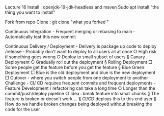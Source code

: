 Lecture 16
Install : openjdk-19-jdk-headless and maven 
Sudo apt install "the thing you want to install" 

Fork from repo 
Clone : git clone "what you forked " 


Continuous Integration 
	- Frequent merging or rebasing to main 
	- Automatically test this new commit 

Continuous Delivery / Deployment 
	- Delivery is package up code to deploy /release 
	- Probably don't want to deploy to all users all at once 
		○ High risk if something goes wrong 
		○ Deploy to small subset of users 
			§ Canary Deployment 
		○ Gradually roll out the deployment 
			§ Rolling Deployment
				□ Some people get the feature before you get the feature 
			§ Blue Green Deployment 
				□ Blue is the old deployment and blue is the new deployment 
				□ Cutover - where you switch people from one deployment to another 
Challenge - CI/ CD requires frequent commits and frequent deployments
	- Feature Development / refactoring can take a long time 
		○ Longer than the commit/push/deploy pipeline 
		○ Idea : break feature into small chunks 
			§ The feature is broken or doesn't work …
			§ CI/CD deploys this to this end user 
			§ How do we handle broken changes being deployed without breaking the code for the user 
